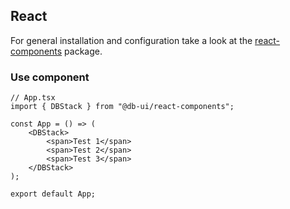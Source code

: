 ## React

For general installation and configuration take a look at the [react-components](https://www.npmjs.com/package/@db-ui/react-components) package.

### Use component

```tsx App.tsx
// App.tsx
import { DBStack } from "@db-ui/react-components";

const App = () => (
	<DBStack>
		<span>Test 1</span>
		<span>Test 2</span>
		<span>Test 3</span>
	</DBStack>
);

export default App;
```

